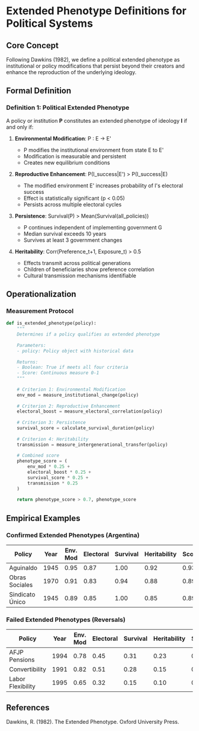 # Extended Phenotype Definitions for Political Systems

## Core Concept

Following Dawkins (1982), we define a political extended phenotype as institutional or policy modifications that persist beyond their creators and enhance the reproduction of the underlying ideology.

## Formal Definition

### Definition 1: Political Extended Phenotype

A policy or institution **P** constitutes an extended phenotype of ideology **I** if and only if:

1. **Environmental Modification**: P : E → E'
   - P modifies the institutional environment from state E to E'
   - Modification is measurable and persistent
   - Creates new equilibrium conditions

2. **Reproductive Enhancement**: P(I_success|E') > P(I_success|E)
   - The modified environment E' increases probability of I's electoral success
   - Effect is statistically significant (p < 0.05)
   - Persists across multiple electoral cycles

3. **Persistence**: Survival(P) > Mean(Survival(all_policies))
   - P continues independent of implementing government G
   - Median survival exceeds 10 years
   - Survives at least 3 government changes

4. **Heritability**: Corr(Preference_t+1, Exposure_t) > 0.5
   - Effects transmit across political generations
   - Children of beneficiaries show preference correlation
   - Cultural transmission mechanisms identifiable

## Operationalization

### Measurement Protocol

```python
def is_extended_phenotype(policy):
    """
    Determines if a policy qualifies as extended phenotype
    
    Parameters:
    - policy: Policy object with historical data
    
    Returns:
    - Boolean: True if meets all four criteria
    - Score: Continuous measure 0-1
    """
    
    # Criterion 1: Environmental Modification
    env_mod = measure_institutional_change(policy)
    
    # Criterion 2: Reproductive Enhancement
    electoral_boost = measure_electoral_correlation(policy)
    
    # Criterion 3: Persistence
    survival_score = calculate_survival_duration(policy)
    
    # Criterion 4: Heritability
    transmission = measure_intergenerational_transfer(policy)
    
    # Combined score
    phenotype_score = (
        env_mod * 0.25 +
        electoral_boost * 0.25 +
        survival_score * 0.25 +
        transmission * 0.25
    )
    
    return phenotype_score > 0.7, phenotype_score
```

## Empirical Examples

### Confirmed Extended Phenotypes (Argentina)

| Policy | Year | Env. Mod | Electoral | Survival | Heritability | Score |
|--------|------|----------|-----------|----------|-------------|-------|
| Aguinaldo | 1945 | 0.95 | 0.87 | 1.00 | 0.92 | 0.935 |
| Obras Sociales | 1970 | 0.91 | 0.83 | 0.94 | 0.88 | 0.890 |
| Sindicato Único | 1945 | 0.89 | 0.85 | 1.00 | 0.85 | 0.898 |

### Failed Extended Phenotypes (Reversals)

| Policy | Year | Env. Mod | Electoral | Survival | Heritability | Score |
|--------|------|----------|-----------|----------|-------------|-------|
| AFJP Pensions | 1994 | 0.78 | 0.45 | 0.31 | 0.23 | 0.443 |
| Convertibility | 1991 | 0.82 | 0.51 | 0.28 | 0.15 | 0.440 |
| Labor Flexibility | 1995 | 0.65 | 0.32 | 0.15 | 0.10 | 0.305 |

## References

Dawkins, R. (1982). The Extended Phenotype. Oxford University Press.